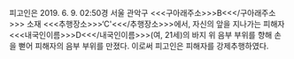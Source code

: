 피고인은 2019. 6. 9. 02:50경 서울 관악구 <<<구아래주소>>>B<<</구아래주소>>> 소재 <<<추행장소>>>‘C'<<</추행장소>>>에서, 자신의 앞을 지나가는 피해자 <<<내국인이름>>>D<<</내국인이름>>>(여, 21세)의 바지 위 음부 부위를 향해 손을 뻗어 피해자의 음부 부위를 만졌다.
이로써 피고인은 피해자를 강제추행하였다.
